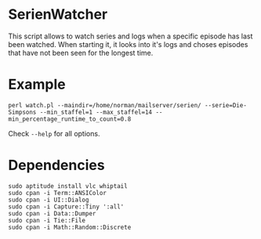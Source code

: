 # SerienWatcher

This script allows to watch series and logs when a specific episode has last been watched. When starting it, it looks into it's logs and choses episodes that have not been seen for the longest time.

# Example

```console
perl watch.pl --maindir=/home/norman/mailserver/serien/ --serie=Die-Simpsons --min_staffel=1 --max_staffel=14 --min_percentage_runtime_to_count=0.8
```

Check `--help` for all options.

# Dependencies

```console
sudo aptitude install vlc whiptail
sudo cpan -i Term::ANSIColor
sudo cpan -i UI::Dialog
sudo cpan -i Capture::Tiny ':all'
sudo cpan -i Data::Dumper
sudo cpan -i Tie::File
sudo cpan -i Math::Random::Discrete
```
